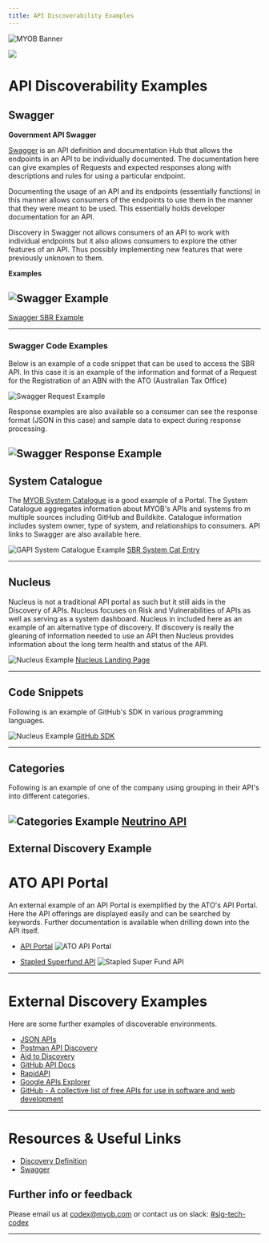 ```yaml
---
title: API Discoverability Examples
---
```


![MYOB Banner](../../../assets/images/myob-banner.png)

<!-- confluence-page-id: 9293661652 -->
![](../../assets/BANNER.png)
# API Discoverability Examples

## Swagger
**Government API Swagger**

[Swagger](https://swagger.io/tools/swaggerhub/) is an API definition and documentation Hub that allows the endpoints in an API to be individually documented. The documentation here can give examples of Requests and expected responses along with descriptions and rules for using a particular endpoint.

Documenting the usage of an API and its endpoints (essentially functions) in this manner allows consumers of the endpoints to use them in the manner that they were meant to be used. This essentially holds developer documentation for an API.

Discovery in Swagger not allows consumers of an API to work with individual endpoints but it also allows consumers to explore the other features of an API. Thus possibly implementing new features that were previously unknown to them.

**Examples**

![Swagger Example](../../assets/Swagger.png)
-
[Swagger SBR Example](https://test.agencyapi.myobdev.com/swagger/ui/index#)

---

### Swagger Code Examples

Below is an example of a code snippet that can be used to access the SBR API. In this case it is an example of the information and format of a Request for the Registration of an ABN with the ATO (Australian Tax Office)

![Swagger Request Example](../../assets/CodeSwagger.png)

Response examples are also available so a consumer can see the response format (JSON in this case) and sample data to expect during response processing.

![Swagger Response Example](../../assets/SwaggerResponse.png)
---

## System Catalogue

The [MYOB System Catalogue](https://system-catalogue.myob.com/) is a good example of a Portal. The System Catalogue aggregates information about MYOB's APIs and systems fro m multiple sources including GitHub and Buildkite. Catalogue information includes system owner, type of system, and relationships to consumers. API links to Swagger are also available here.

![GAPI System Catalogue Example](../../assets/SysCat.png)
[SBR System Cat Entry](https://system-catalogue.myob.com/catalog/default/api/SBR)

---

## Nucleus

Nucleus is not a traditional API portal as such but it still aids in the Discovery of APIs. Nucleus focuses on Risk and Vulnerabilities of APIs as well as serving as a system dashboard. Nucleus in included here as an example of an alternative type of discovery. If discovery is really the gleaning of information needed to use an API then Nucleus provides information about the long term health and status of the API.

![Nucleus Example](../../assets/Nucleus.png)
[Nucleus Landing Page](https://nucleus-aus2.nucleussec.com/nucleus/public/app/index.php?sso=b3JnX2lkJTNEMTQwMDAwMDAlMjZkb21haW4lM0RteW9iLmNvbQ==#bc/15000001/cHJvamVjdC5Qcm9qZWN0)

---

## Code Snippets

Following is an example of GitHub's SDK in various programming languages.

![Nucleus Example](../../assets/code-snippet.jpg)
[GitHub SDK](https://docs.github.com/en/rest/overview/libraries-for-the-rest-api?apiVersion=2022-11-28)

---

## Categories
Following is an example of one of the company using grouping in their API's into different categories.

![Categories Example](../../assets/Categories.PNG)
[Neutrino API](https://www.neutrinoapi.com/)
---
## External Discovery Example

# ATO API Portal

An external example of an API Portal is exemplified by the ATO's API Portal. Here the API offerings are displayed easily and can be searched by keywords. Further documentation is available when drilling down into the API itself.
- [API Portal](https://apiportal.ato.gov.au/)
![ATO API Portal](../../assets/ATOAPI.png)


- [Stapled Superfund API](https://apiportal.ato.gov.au/api-products/stapled-super-fund-api)
![Stapled Super Fund API](../../assets/SSFAPI.png)


---
# External Discovery Examples
Here are some further examples of discoverable environments.
- [JSON APIs](http://apisjson.org/)
- [Postman API Discovery](https://www.postman.com/explore)
- [Aid to Discovery](https://swagger.io/)
- [GitHub API Docs](https://docs.github.com/en/rest?apiVersion=2022-11-28)
- [RapidAPI](https://rapidapi.com/)
- [Google APIs Explorer](https://developers.google.com/apis-explorer)
- [GitHub - A collective list of free APIs for use in software and web development](https://github.com/public-apis/public-apis)

---

# Resources & Useful Links
- [Discovery Definition](https://rapidapi.com/blog/api-glossary/api-discovery/)
 - [Swagger](https://swagger.io/tools/swaggerhub/)

## Further info or feedback
Please email us at codex@myob.com or contact us on slack: [#sig-tech-codex](https://myob.slack.com/archives/C02N8ADPGUX)

---

